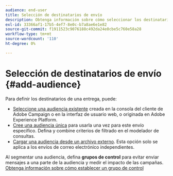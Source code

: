 ```yaml
---
audience: end-user
title: Selección de destinatarios de envío
description: Obtenga información sobre cómo seleccionar los destinatarios de los envíos
exl-id: 33366af1-17b5-4ef7-8e0c-b7a8ae6e1e82
source-git-commit: f1911523c9076188c492da24e0cbe5c760e58a28
workflow-type: tm+mt
source-wordcount: '110'
ht-degree: 0%

---
```


# Selección de destinatarios de envío {#add-audience}

Para definir los destinatarios de una entrega, puede:

* [Seleccione una audiencia existente](add-audience.md) creada en la consola del cliente de Adobe Campaign o en la interfaz de usuario web, o originada en Adobe Experience Platform.
* [Cree una audiencia única](one-time-audience.md) para usarla una vez para este envío específico. Defina y combine criterios de filtrado en el modelador de consultas.
* [Cargar una audiencia desde un archivo externo](file-audience.md). Esta opción solo se aplica a los envíos de correo electrónico independientes.

Al segmentar una audiencia, defina **grupos de control** para evitar enviar mensajes a una parte de la audiencia y medir el impacto de las campañas. [Obtenga información sobre cómo establecer un grupo de control](control-group.md)